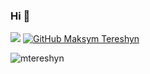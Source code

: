 ### Hi 👋

![](https://visitor-badge.glitch.me/badge?page_id=mtereshyn)
[![GitHub Maksym Tereshyn](https://img.shields.io/github/followers/vtereshyn?label=follow&style=social)](https://github.com/vtereshyn)

<img src="https://github-readme-stats.vercel.app/api?username=mtereshyn&show_icons=true&theme=github_dark" alt="mtereshyn" />

